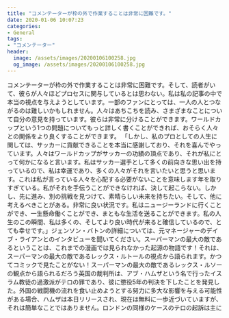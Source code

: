```yaml
---
title: "コメンテーターが枠の外で作業することは非常に困難です。"
date: 2020-01-06 10:07:23
categories:
- General
tags:
- "コメンテーター"
header:
  image: /assets/images/20200106100258.jpg
  og_image: /assets/images/20200106100258.jpg
---
```


コメンテーターが枠の外で作業することは非常に困難です。そして、読者がいて、彼らが人々ほどプロセスに関与しているとは思わない。私は私の記事の中で本当の視点を与えようとしています。一部のファンにとっては、一人の人とつながるのは難しいかもしれません。人々はあちこちを読み、さまざまなことについて自分の意見を持っています。彼らは非常に分けることができます。ワールドカップという1つの問題についてもっと詳しく書くことができれば、おそらく人々との関係をより良くすることができます。 「しかし、私のプロとしての人生に関しては、サッカーに貢献できることを本当に感謝しており、それを喜んでやっています。人々はワールドカップがサッカーの功績の頂点であり、それが私にとって何かになると言います。私はサッカー選手として多くの前向きな思い出を持っているので、私は幸運であり、多くの人々がそれを言いたいと思うと思います。これは私が言っている人々を心配する必要がないことを意味します年を取りすぎている。私がそれを手伝うことができなければ、決して起こらない。しかし、先に進み、別の挑戦を見つけて、素晴らしい未来を持ちたい。そして、他に考えるべきことがある。非常に良い状況です。私はニュージーランドに行くことができ、一生懸命働くことができ、まともな生活を送ることができます。私の人生のこの瞬間、私は多くの、そしてより良い時代が来ると確信しているので、とても幸せです。」ジェンソン・バトンの詳細については、元マネージャーのデイブ・ライアンとのインタビューを聞いてください。スーパーマンの最大の敵であるということは、これまでの漫画では見られなかった起源の物語です！それは、スーパーマンの最大の敵であるレックス・ルトールの視点から語られます。かつてコミックで見たことがない！スーパーマンの最大の敵であるレックス・ルソーの観点から語られるだろう英国の裁判所は、アブ・ハムザという名で行ったイスラム教徒の過激派がテロの罪であり、彼に懲役5年の判決を下したことを発見した。外国の戦闘機の流れを食い止めようとする努力に多大な影響を与える可能性がある場合、ハムザは本日リリースされ、現在は無料に一歩近づいていますが、それは簡単なことではありません。ロンドンの同様のケースのテロの起訴は主に

